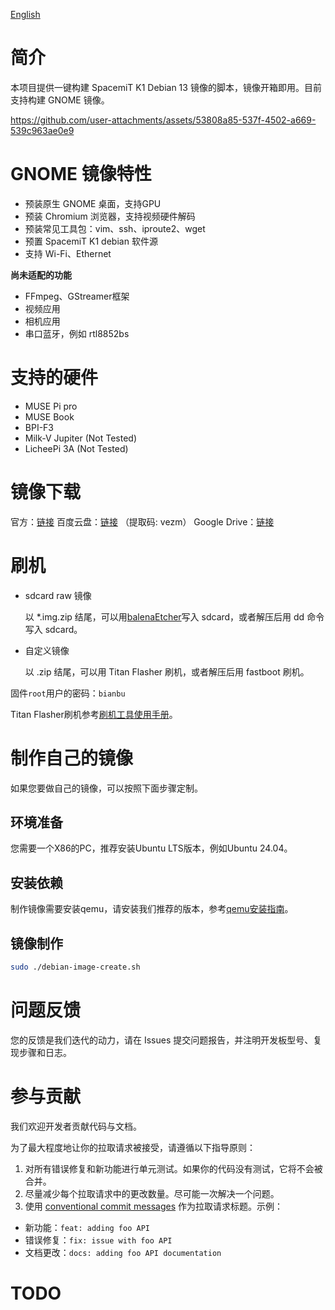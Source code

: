 [English](./README.md)

# 简介
本项目提供一键构建 SpacemiT K1 Debian 13 镜像的脚本，镜像开箱即用。目前支持构建 GNOME 镜像。


https://github.com/user-attachments/assets/53808a85-537f-4502-a669-539c963ae0e9


# GNOME 镜像特性
- 预装原生 GNOME 桌面，支持GPU
- 预装 Chromium 浏览器，支持视频硬件解码
- 预装常见工具包：vim、ssh、iproute2、wget
- 预置 SpacemiT K1 debian 软件源
- 支持 Wi-Fi、Ethernet

**尚未适配的功能**
- FFmpeg、GStreamer框架
- 视频应用
- 相机应用
- 串口蓝牙，例如 rtl8852bs

# 支持的硬件
- MUSE Pi pro
- MUSE Book
- BPI-F3
- Milk-V Jupiter (Not Tested)
- LicheePi 3A (Not Tested)

# 镜像下载
官方：[链接](https://archive.spacemit.com/image/k1/version/debian/)
百度云盘：[链接](https://pan.baidu.com/s/1nbe5FYEtilqTcBHfFoM-Nw?pwd=vezm) （提取码: vezm） 
Google Drive：[链接](https://drive.google.com/drive/folders/143Ii9l68V9_X_Ryny84wsqLKmpDQ9LnX?usp=sharin)

# 刷机
- sdcard raw 镜像

  以 *.img.zip 结尾，可以用[balenaEtcher](https://etcher.balena.io/)写入 sdcard，或者解压后用 dd 命令写入 sdcard。

- 自定义镜像

  以 .zip 结尾，可以用 Titan Flasher 刷机，或者解压后用 fastboot 刷机。

固件`root`用户的密码：`bianbu`

Titan Flasher刷机参考[刷机工具使用手册](https://developer.spacemit.com/documentation?token=O6wlwlXcoiBZUikVNh2cczhin5d)。

# 制作自己的镜像
如果您要做自己的镜像，可以按照下面步骤定制。

## 环境准备
您需要一个X86的PC，推荐安装Ubuntu LTS版本，例如Ubuntu 24.04。

## 安装依赖
制作镜像需要安装qemu，请安装我们推荐的版本，参考[qemu安装指南](https://bianbu.spacemit.com/system_integration/bianbu_3.0_rootfs_create/#qemu)。

## 镜像制作
```bash
sudo ./debian-image-create.sh
```

# 问题反馈
您的反馈是我们迭代的动力，请在 Issues 提交问题报告，并注明开发板型号、复现步骤和日志。

# 参与贡献
我们欢迎开发者贡献代码与文档。

为了最大程度地让你的拉取请求被接受，请遵循以下指导原则：

1. 对所有错误修复和新功能进行单元测试。如果你的代码没有测试，它将不会被合并。
2. 尽量减少每个拉取请求中的更改数量。尽可能一次解决一个问题。
3. 使用 [conventional commit messages](https://www.conventionalcommits.org/en/v1.0.0/) 作为拉取请求标题。示例：
- 新功能：`feat: adding foo API`
- 错误修复：`fix: issue with foo API`
- 文档更改：`docs: adding foo API documentation`

# TODO
